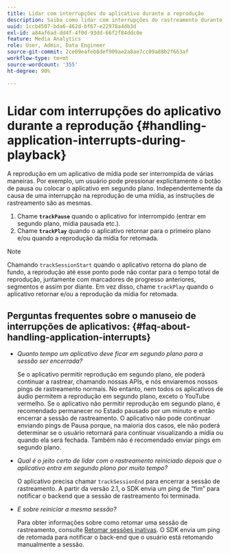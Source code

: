 ```yaml
---
title: Lidar com interrupções do aplicativo durante a reprodução
description: Saiba como lidar com interrupções do rastreamento durante a reprodução da mídia.
uuid: 1ccb4507-bda6-462d-bf67-e22978a4db3d
exl-id: a84af6ad-dd4f-4f0d-93dd-66f2f84ddc0e
feature: Media Analytics
role: User, Admin, Data Engineer
source-git-commit: 2ce09eafeb8def909ae2a8ae7cc09a88b2f663af
workflow-type: tm+mt
source-wordcount: '355'
ht-degree: 90%

---
```


# Lidar com interrupções do aplicativo durante a reprodução {#handling-application-interrupts-during-playback}

A reprodução em um aplicativo de mídia pode ser interrompida de várias maneiras. Por exemplo, um usuário pode pressionar explicitamente o botão de pausa ou colocar o aplicativo em segundo plano. Independentemente da causa de uma interrupção na reprodução de uma mídia, as instruções de rastreamento são as mesmas.

1. Chame **`trackPause`** quando o aplicativo for interrompido (entrar em segundo plano, mídia pausada etc.).
1. Chame **`trackPlay`** quando o aplicativo retornar para o primeiro plano e/ou quando a reprodução da mídia for retomada.

>[!NOTE]
>
>Chamando `trackSessionStart` quando o aplicativo retorna do plano de fundo, a reprodução até esse ponto pode não contar para o tempo total de reprodução, juntamente com marcadores de progresso anteriores, segmentos e assim por diante. Em vez disso, chame `trackPlay` quando o aplicativo retornar e/ou a reprodução da mídia for retomada.

## Perguntas frequentes sobre o manuseio de interrupções de aplicativos: {#faq-about-handling-application-interrupts}

* _Quanto tempo um aplicativo deve ficar em segundo plano para a sessão ser encerrada?_

  Se o aplicativo permitir reprodução em segundo plano, ele poderá continuar a rastrear, chamando nossas APIs, e nós enviaremos nossos pings de rastreamento normais. No entanto, nem todos os aplicativos de áudio permitem a reprodução em segundo plano, exceto o YouTube vermelho. Se o aplicativo não permitir reprodução em segundo plano, é recomendado permanecer no Estado pausado por um minuto e então encerrar a sessão de rastreamento. O aplicativo não pode continuar enviando pings de Pausa porque, na maioria dos casos, ele não poderá determinar se o usuário retornará para continuar visualizando a mídia ou quando ela será fechada. Também não é recomendado enviar pings em segundo plano.

* _Qual é o jeito certo de lidar com o rastreamento reiniciado depois que o aplicativo entra em segundo plano por muito tempo?_

  O aplicativo precisa chamar `trackSessionEnd` para encerrar a sessão de rastreamento. A partir da versão 2.1, o SDK envia um ping de “fim” para notificar o backend que a sessão de rastreamento foi terminada.

* _E sobre reiniciar a mesma sessão?_

  Para obter informações sobre como retomar uma sessão de rastreamento, consulte [Retomar sessões inativas](resuming-inactive.md). O SDK envia um ping de retomada para notificar o back-end que o usuário está retomando manualmente a sessão.
